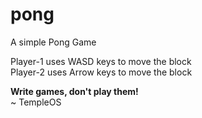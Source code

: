# pong
A simple Pong Game

Player-1 uses WASD keys to move the block <br/>
Player-2 uses Arrow keys to move the block

**Write games, don't play them!** <br/>
  ~ TempleOS
